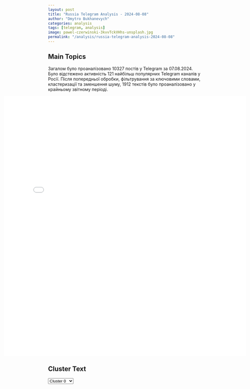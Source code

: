 ```yaml
---
layout: post
title: "Russia Telegram Analysis - 2024-08-08"
author: "Dmytro Bukhanevych"
categories: analysis
tags: [telegram, analysis]
image: pawel-czerwinski-3kvvTckVHhs-unsplash.jpg
permalink: "/analysis/russia-telegram-analysis-2024-08-08"
---
```


<style>
    /* Adjusting iframe-container styles */
    .wide-iframe-container {
        width: calc(100% + 30vw);  /* Extending the width */
        margin-left: -15vw;       /* Negative margin to push to the left */
        overflow: hidden;         /* In case the iframe content spills over */
    }

    .wide-iframe-container iframe {
        width: 100%;  /* Making the iframe take the full width of its container */
        border: none; /* Removing any borders from the iframe */
    }

    /* Toggle mechanism */
    .hidden {
        display: none;
    }
    
    .show-content-target:checked + .show-content {
        display: block;
    }
</style>

<h2>Main Topics</h2>
<p>Загалом було проаналізовано 10327 постів у Telegram за 07.08.2024. Було відстежено активність 121 найбільш популярних Telegram каналів у Росії. Після попередньої обробки, фільтрування за ключовими словами, кластеризації та зменшення шуму, 1912 текстів було проаналізовано у крайньому звітному періоді.</p>
<!-- Embedding Main Plotly Visualization -->
<div class="wide-iframe-container">
    <iframe src="{{site.baseurl}}/visualizations/2024-08-08/fig_topics_time.html" height="850"></iframe>
</div>


<h2>Cluster Text</h2>

<!-- Dropdown to select a cluster -->
<select id="clusterSelector" onchange="displayClusterText()">
<option value="0">Cluster 0</option><option value="1">Cluster 1</option><option value="2">Cluster 2</option><option value="3">Cluster 3</option><option value="4">Cluster 4</option><option value="5">Cluster 5</option><option value="6">Cluster 6</option><option value="7">Cluster 7</option><option value="8">Cluster 8</option><option value="9">Cluster 9</option><option value="10">Cluster 10</option><option value="11">Cluster 11</option><option value="12">Cluster 12</option><option value="13">Cluster 13</option><option value="14">Cluster 14</option><option value="15">Cluster 15</option>
</select>

<!-- Display area for the selected cluster's text -->
<div id="clusterTextDisplay" class="hidden"></div>

<script type="text/javascript">
    var clusterDetails = {"0": "<b>Total Posts:</b> 60<br><b>Date:</b> 2024-08-07 19:37:43+00:00<br><b>Author:</b> sergeykolyasnikov<br><b>Link:</b> https://t.me/s/SergeyKolyasnikov/61643<br><b>Subscribers:</b> 362980<br><b>Text:</b> \u0422\u0435\u043a\u0441\u0442: \u26a1\ufe0f\u0415\u0432\u0433\u0435\u043d\u0438\u0439 \u041f\u043e\u0434\u0434\u0443\u0431\u043d\u044b\u0439 \u0436\u0438\u0432, \u043d\u043e \u043d\u0430\u0445\u043e\u0434\u0438\u0442\u0441\u044f \u0432 \u0442\u044f\u0436\u0435\u043b\u043e\u043c \u0441\u043e\u0441\u0442\u043e\u044f\u043d\u0438\u0438  \u041f\u043e \u0438\u043d\u0444\u043e\u0440\u043c\u0430\u0446\u0438\u0438, \u043a\u043e\u0442\u043e\u0440\u0443\u044e \u043f\u043e\u0434\u0442\u0432\u0435\u0440\u0436\u0434\u0430\u044e\u0442 \u0438\u0441\u0442\u043e\u0447\u043d\u0438\u043a\u0438 Readovka, \u0415\u0432\u0433\u0435\u043d\u0438\u0439 \u041f\u043e\u0434\u0434\u0443\u0431\u043d\u044b\u0439 \u0432\u044b\u0436\u0438\u043b. \u041f\u043e\u0441\u043b\u0435 \u0430\u0442\u0430\u043a\u0438 \u0434\u0440\u043e\u043d\u0430 \u0412\u0421\u0423 \u043d\u0430 \u043c\u0430\u0448\u0438\u043d\u0443 \u0432\u043e\u0435\u043d\u043a\u043e\u0440\u0430 \u043e\u043d \u043f\u043e\u043b\u0443\u0447\u0438\u043b \u0441\u0435\u0440\u044c\u0435\u0437\u043d\u044b\u0435 \u043e\u0436\u043e\u0433\u0438 \u0438 \u0442\u0440\u0430\u0432\u043c\u0443 \u0433\u043e\u043b\u043e\u0432\u044b. \u0421\u0435\u0439\u0447\u0430\u0441 \u0415\u0432\u0433\u0435\u043d\u0438\u0439 \u0434\u043e\u0441\u0442\u0430\u0432\u043b\u0435\u043d \u0432 \u0431\u043e\u043b\u044c\u043d\u0438\u0446\u0443 \u041a\u0443\u0440\u0441\u043a\u043e\u0439 \u043e\u0431\u043b\u0430\u0441\u0442\u0438, \u0435\u0433\u043e \u0441\u043e\u0441\u0442\u043e\u044f\u043d\u0438\u0435 \u043e\u0446\u0435\u043d\u0438\u0432\u0430\u0435\u0442\u0441\u044f \u043a\u0430\u043a \u0442\u044f\u0436\u0435\u043b\u043e\u0435 (\u0441) @readovkanews\u26a1\ufe0f\u0416\u0435\u043d\u044f \u0442\u043e\u0447\u043d\u043e \u0436\u0438\u0432! \u041e\u0436\u043e\u0433\u0438 \u0438 \u0442\u0440\u0430\u0432\u043c\u0430 \u0433\u043e\u043b\u043e\u0432\u044b! \u041f\u043e\u0434\u0442\u0432\u0435\u0440\u0434\u0438\u043b\u0438 \u0438\u0437 \u043f\u0440\u0438\u0435\u043c\u043d\u043e\u0439 \u0433\u0443\u0431\u0435\u0440\u043d\u0430\u0442\u043e\u0440\u0430 \u041a\u0443\u0440\u0441\u043a\u043e\u0439 \u043e\u0431\u043b\u0430\u0441\u0442\u0438. \u0421\u043b\u0430\u0432\u0430 \u0411\u043e\u0433\u0443! \u0411\u0443\u0434\u0435\u0442 \u0442\u0435\u043f\u0435\u0440\u044c \u0434\u043e\u043b\u0433\u043e \u0436\u0438\u0442\u044c (c) @olegtsarov\u0421\u0435\u0439\u0447\u0430\u0441 \u043c\u043e\u043b\u0438\u0442\u044c\u0441\u044f \u0442\u043e\u043b\u044c\u043a\u043e, \u0447\u0442\u043e\u0431\u044b \u043e\u043a\u0430\u0437\u0430\u043b\u043e\u0441\u044c \u043f\u0440\u0430\u0432\u0434\u043e\u0439.", "1": "<b>Total Posts:</b> 1129<br><b>Date:</b> 2024-08-07 08:53:26+00:00<br><b>Author:</b> rt_russian<br><b>Link:</b> https://t.me/s/rt_russian/211278<br><b>Subscribers:</b> 957723<br><b>Text:</b> \u0422\u0435\u043a\u0441\u0442: \u2757\ufe0f\u0413\u0443\u0431\u0435\u0440\u043d\u0430\u0442\u043e\u0440 \u0412\u043e\u0440\u043e\u043d\u0435\u0436\u0441\u043a\u043e\u0439 \u043e\u0431\u043b\u0430\u0441\u0442\u0438 \u0410\u043b\u0435\u043a\u0441\u0430\u043d\u0434\u0440 \u0413\u0443\u0441\u0435\u0432:  \u00ab\u041f\u043e\u043a\u0430 \u0432 \u0412\u043e\u0440\u043e\u043d\u0435\u0436\u0435 \u0443\u0441\u0442\u0440\u0430\u043d\u044f\u044e\u0442 \u043f\u043e\u0441\u043b\u0435\u0434\u0441\u0442\u0432\u0438\u044f \u043d\u0430\u043b\u0451\u0442\u0430 \u0411\u041f\u041b\u0410, \u0432 \u0441\u043e\u0441\u0435\u0434\u043d\u0435\u0439 \u041a\u0443\u0440\u0441\u043a\u043e\u0439 \u043e\u0431\u043b\u0430\u0441\u0442\u0438 \u043d\u0430\u0448\u0438 \u0432\u043e\u0435\u043d\u043d\u044b\u0435 \u043e\u0442\u0440\u0430\u0436\u0430\u044e\u0442 \u0430\u0442\u0430\u043a\u0438 \u043f\u0440\u043e\u0442\u0438\u0432\u043d\u0438\u043a\u0430 \u0432 \u043f\u0440\u0438\u0433\u0440\u0430\u043d\u0438\u0447\u043d\u044b\u0445 \u0440\u0430\u0439\u043e\u043d\u0430\u0445.   \u0423\u043a\u0440\u0430\u0438\u043d\u0441\u043a\u0438\u0435 \u0431\u043e\u0435\u0432\u0438\u043a\u0438 \u043d\u0435 \u043f\u0440\u043e\u0441\u0442\u043e \u043f\u044b\u0442\u0430\u044e\u0442\u0441\u044f \u0432\u043e\u0439\u0442\u0438 \u043d\u0430 \u0442\u0435\u0440\u0440\u0438\u0442\u043e\u0440\u0438\u044e \u041a\u0443\u0440\u0441\u043a\u043e\u0439\u2026", "2": "<b>Total Posts:</b> 22<br><b>Date:</b> 2024-08-07 16:35:09+00:00<br><b>Author:</b> epoddubny<br><b>Link:</b> https://t.me/s/epoddubny/20661<br><b>Subscribers:</b> 764423<br><b>Text:</b> \u0422\u0435\u043a\u0441\u0442: \u041d\u043e\u0432\u043e\u0435 \u0441\u0432\u0438\u0434\u0435\u0442\u0435\u043b\u044c\u0441\u0442\u0432\u043e \u0432\u043e\u0435\u043d\u043d\u044b\u0445 \u043f\u0440\u0435\u0441\u0442\u0443\u043f\u043b\u0435\u043d\u0438\u0439 \u0431\u043e\u0435\u0432\u0438\u043a\u043e\u0432 \u0412\u0421\u0423. \u042d\u043a\u0438\u043f\u0430\u0436 \u0411\u041c\u041f \u00abStryker\u00bb, \u0442\u0430\u043a\u0438\u0435 \u043c\u0430\u0448\u0438\u043d\u044b \u0435\u0441\u0442\u044c \u043d\u0430 \u0432\u043e\u043e\u0440\u0443\u0436\u0435\u043d\u0438\u0438 22 \u0431\u0440\u0438\u0433\u0430\u0434\u044b \u043a\u0438\u0435\u0432\u0441\u043a\u043e\u0433\u043e \u0440\u0435\u0436\u0438\u043c\u0430, \u0440\u0430\u0441\u0441\u0442\u0440\u0435\u043b\u044f\u043b \u0433\u0440\u0430\u0436\u0434\u0430\u043d\u0441\u043a\u0438\u0439 \u0430\u0432\u0442\u043e\u043c\u043e\u0431\u0438\u043b\u044c \u0432 \u043f\u0440\u0438\u0433\u0440\u0430\u043d\u0438\u0447\u043d\u043e\u0439 \u0434\u0435\u0440\u0435\u0432\u043d\u0435 \u0417\u0435\u043b\u0435\u043d\u044b\u0439 \u0428\u043b\u044f\u0445, \u0447\u0442\u043e \u043d\u0435\u0434\u0430\u043b\u0435\u043a\u043e \u043e\u0442 \u0421\u0443\u0434\u0436\u0438. \u041c\u043e\u043c\u0435\u043d\u0442 \u043f\u043e\u043f\u0430\u043b \u0432 \u043e\u0431\u044a\u0435\u043a\u0442\u0438\u0432 \u0440\u043e\u0441\u0441\u0438\u0439\u0441\u043a\u043e\u0433\u043e \u0440\u0430\u0437\u0432\u0435\u0434\u044b\u0432\u0430\u0442\u0435\u043b\u044c\u043d\u043e\u0433\u043e \u0411\u041f\u041b\u0410. \u041c\u0430\u0448\u0438\u043d\u0430 \u0432 \u0440\u0435\u0437\u0443\u043b\u044c\u0442\u0430\u0442\u0435 \u043f\u043e\u043f\u0430\u0434\u0430\u043d\u0438\u0439 \u0441\u043a\u0430\u0442\u0438\u043b\u0430\u0441\u044c \u043d\u0430 \u043e\u0431\u043e\u0447\u0438\u043d\u0443 \u0438 \u0437\u0430\u0433\u043e\u0440\u0435\u043b\u0430\u0441\u044c. \u00ab\u0421\u0442\u0440\u0430\u043a\u0435\u0440\u00bb \u0431\u044b\u043b \u0437\u0430\u043c\u0430\u0441\u043a\u0438\u0440\u043e\u0432\u0430\u043d \u0432 \u043b\u0435\u0441\u043e\u043f\u043e\u043b\u043e\u0441\u0435. \u0412\u0441\u0435 \u043a\u0442\u043e \u0431\u044b\u043b \u0432 \u0430\u0432\u0442\u043e\u043c\u043e\u0431\u0438\u043b\u0435 \u043f\u043e\u0433\u0438\u0431\u043b\u0438. \u041e\u043d\u0438 \u0434\u0430\u0436\u0435 \u043d\u0435 \u0432\u0438\u0434\u0435\u043b\u0438 \u044d\u043a\u0438\u043f\u0430\u0436, \u043a\u043e\u0442\u043e\u0440\u044b\u0439 \u043e\u0442\u043a\u0440\u044b\u043b \u043f\u043e \u043d\u0438\u043c \u043e\u0433\u043e\u043d\u044c. @epoddubny", "3": "<b>Total Posts:</b> 183<br><b>Date:</b> 2024-08-07 11:16:58+00:00<br><b>Author:</b> bbbreaking<br><b>Link:</b> https://t.me/s/bbbreaking/187602<br><b>Subscribers:</b> 1782427<br><b>Text:</b> \u0422\u0435\u043a\u0441\u0442: \u2757\ufe0f\u041f\u0443\u0442\u0438\u043d \u043d\u0430\u0447\u0430\u043b \u0441\u043e\u0432\u0435\u0449\u0430\u043d\u0438\u0435 \u0441 \u0447\u043b\u0435\u043d\u0430\u043c\u0438 \u041f\u0440\u0430\u0432\u0438\u0442\u0435\u043b\u044c\u0441\u0442\u0432\u0430 \u0441 \u043e\u0431\u0441\u0443\u0436\u0434\u0435\u043d\u0438\u044f \u043e\u0431\u0441\u0442\u0430\u043d\u043e\u0432\u043a\u0438 \u0432 \u041a\u0443\u0440\u0441\u043a\u043e\u0439 \u043e\u0431\u043b\u0430\u0441\u0442\u0438 \u0432 \u0441\u0432\u044f\u0437\u0438 \u0441 \u043c\u0430\u0441\u0448\u0442\u0430\u0431\u043d\u043e\u0439 \u043f\u0440\u043e\u0432\u043e\u043a\u0430\u0446\u0438\u0435\u0439 \u0412\u0421\u0423\u00ab\u041f\u043e \u0438\u0442\u043e\u0433\u0430\u043c \u043c\u043e\u0435\u0433\u043e \u0440\u0430\u0437\u0433\u043e\u0432\u043e\u0440\u0430 \u0441 \u0438\u0441\u043f\u043e\u043b\u043d\u044f\u044e\u0449\u0438\u043c \u043e\u0431\u044f\u0437\u0430\u043d\u043d\u043e\u0441\u0442\u0438 \u0433\u0443\u0431\u0435\u0440\u043d\u0430\u0442\u043e\u0440\u0430 \u041a\u0443\u0440\u0441\u043a\u043e\u0439 \u043e\u0431\u043b\u0430\u0441\u0442\u0438 \u0434\u0430\u043d\u044b \u043f\u043e\u0440\u0443\u0447\u0435\u043d\u0438\u044f \u0440\u044f\u0434\u0443 \u0433\u0440\u0430\u0436\u0434\u0430\u043d\u0441\u043a\u0438\u0445 \u0432\u0435\u0434\u043e\u043c\u0441\u0442\u0432 \u043f\u043e \u043e\u043a\u0430\u0437\u0430\u043d\u0438\u044e \u043d\u0435\u043e\u0431\u0445\u043e\u0434\u0438\u043c\u043e\u0439 \u043f\u043e\u043c\u043e\u0449\u0438 \u0436\u0438\u0442\u0435\u043b\u044f\u043c \u043e\u0431\u043b\u0430\u0441\u0442\u0438. \u041f\u0440\u0430\u0432\u0438\u0442\u0435\u043b\u044c\u0441\u0442\u0432\u043e \u0442\u043e\u0436\u0435 \u043f\u0440\u043e\u0448\u0443 \u0437\u0430\u043d\u044f\u0442\u044c\u0441\u044f \u044d\u0442\u0438\u043c \u0431\u0435\u0437\u043e\u0442\u043b\u0430\u0433\u0430\u0442\u0435\u043b\u044c\u043d\u043e. \u041a\u043e\u043e\u0440\u0434\u0438\u043d\u0438\u0440\u043e\u0432\u0430\u0442\u044c \u044d\u0442\u0443 \u0440\u0430\u0431\u043e\u0442\u0443 \u043d\u0430 \u043f\u0435\u0440\u0432\u043e\u043c \u044d\u0442\u0430\u043f\u0435 \u043f\u0440\u043e\u0448\u0443 \u041f\u0435\u0440\u0432\u043e\u0433\u043e \u0437\u0430\u043c\u0435\u0441\u0442\u0438\u0442\u0435\u043b\u044f \u041f\u0440\u0435\u0434\u0441\u0435\u0434\u0430\u0442\u0435\u043b\u044f \u041f\u0440\u0430\u0432\u0438\u0442\u0435\u043b\u044c\u0441\u0442\u0432\u0430 \u0420\u043e\u0441\u0441\u0438\u0439\u0441\u043a\u043e\u0439 \u0424\u0435\u0434\u0435\u0440\u0430\u0446\u0438\u0438 \u041c\u0430\u043d\u0442\u0443\u0440\u043e\u0432\u0430 \u0414\u0435\u043d\u0438\u0441\u0430 \u0412\u0430\u043b\u0435\u043d\u0442\u0438\u043d\u043e\u0432\u0438\u0447\u0430\u00bb, \u0437\u0430\u044f\u0432\u0438\u043b \u041f\u0443\u0442\u0438\u043d.", "4": "<b>Total Posts:</b> 42<br><b>Date:</b> 2024-08-07 09:44:12+00:00<br><b>Author:</b> varlamov_news<br><b>Link:</b> https://t.me/s/varlamov_news/53507<br><b>Subscribers:</b> 1288163<br><b>Text:</b> \u0422\u0435\u043a\u0441\u0442: \u041c\u0438\u043d\u043e\u0431\u043e\u0440\u043e\u043d\u044b \u0420\u043e\u0441\u0441\u0438\u0438 \u043e \u0441\u0438\u0442\u0443\u0430\u0446\u0438\u0438 \u0432 \u041a\u0443\u0440\u0441\u043a\u043e\u0439 \u043e\u0431\u043b\u0430\u0441\u0442\u0438:\u00ab\u0412 \u0442\u0435\u0447\u0435\u043d\u0438\u0435 \u043d\u043e\u0447\u0438 \u043f\u043e\u0434\u0440\u0430\u0437\u0434\u0435\u043b\u0435\u043d\u0438\u044f \u0412\u043e\u043e\u0440\u0443\u0436\u0435\u043d\u043d\u044b\u0445 \u0441\u0438\u043b \u0420\u043e\u0441\u0441\u0438\u0439\u0441\u043a\u043e\u0439 \u0424\u0435\u0434\u0435\u0440\u0430\u0446\u0438\u0438 \u0441\u043e\u0432\u043c\u0435\u0441\u0442\u043d\u043e \u0441 \u043f\u043e\u0433\u0440\u0430\u043d\u0438\u0447\u043d\u044b\u043c\u0438 \u043e\u0440\u0433\u0430\u043d\u0430\u043c\u0438 \u0424\u0421\u0411 \u0420\u043e\u0441\u0441\u0438\u0438 \u043f\u0440\u043e\u0434\u043e\u043b\u0436\u0430\u043b\u0438 \u0443\u043d\u0438\u0447\u0442\u043e\u0436\u0430\u0442\u044c \u0432\u043e\u043e\u0440\u0443\u0436\u0435\u043d\u043d\u044b\u0435 \u0444\u043e\u0440\u043c\u0438\u0440\u043e\u0432\u0430\u043d\u0438\u044f \u0412\u0421\u0423 \u0432 \u0440\u0430\u0439\u043e\u043d\u0430\u0445 \u041a\u0443\u0440\u0441\u043a\u043e\u0439 \u043e\u0431\u043b\u0430\u0441\u0442\u0438, \u043d\u0435\u043f\u043e\u0441\u0440\u0435\u0434\u0441\u0442\u0432\u0435\u043d\u043d\u043e \u043f\u0440\u0438\u043c\u044b\u043a\u0430\u044e\u0449\u0438\u0445 \u043a \u0440\u043e\u0441\u0441\u0438\u0439\u0441\u043a\u043e-\u0443\u043a\u0440\u0430\u0438\u043d\u0441\u043a\u043e\u0439 \u0433\u0440\u0430\u043d\u0438\u0446\u0435.\u0423\u0434\u0430\u0440\u0430\u043c\u0438 \u0430\u0432\u0438\u0430\u0446\u0438\u0438, \u0440\u0430\u043a\u0435\u0442\u043d\u044b\u0445 \u0432\u043e\u0439\u0441\u043a, \u043e\u0433\u043d\u0435\u043c \u0430\u0440\u0442\u0438\u043b\u043b\u0435\u0440\u0438\u0438 \u0438 \u0430\u043a\u0442\u0438\u0432\u043d\u044b\u043c\u0438 \u0434\u0435\u0439\u0441\u0442\u0432\u0438\u044f\u043c\u0438 \u043f\u043e\u0434\u0440\u0430\u0437\u0434\u0435\u043b\u0435\u043d\u0438\u0439 \u043f\u0440\u0438\u043a\u0440\u044b\u0442\u0438\u044f \u0433\u043e\u0441\u0443\u0434\u0430\u0440\u0441\u0442\u0432\u0435\u043d\u043d\u043e\u0439 \u0433\u0440\u0430\u043d\u0438\u0446\u044b \u0433\u0440\u0443\u043f\u043f\u0438\u0440\u043e\u0432\u043a\u0438 \u0432\u043e\u0439\u0441\u043a \u043d\u0430 \u043a\u0443\u0440\u0441\u043a\u043e\u043c \u043d\u0430\u043f\u0440\u0430\u0432\u043b\u0435\u043d\u0438\u0438 \u043d\u0435 \u0434\u043e\u043f\u0443\u0449\u0435\u043d\u043e \u043f\u0440\u043e\u0434\u0432\u0438\u0436\u0435\u043d\u0438\u0435 \u043f\u0440\u043e\u0442\u0438\u0432\u043d\u0438\u043a\u0430 \u0432\u0433\u043b\u0443\u0431\u044c \u0442\u0435\u0440\u0440\u0438\u0442\u043e\u0440\u0438\u0438 \u0420\u043e\u0441\u0441\u0438\u0439\u0441\u043a\u043e\u0439 \u0424\u0435\u0434\u0435\u0440\u0430\u0446\u0438\u0438. <\u2026>\u041e\u043f\u0435\u0440\u0430\u0446\u0438\u044f \u043f\u043e \u0443\u043d\u0438\u0447\u0442\u043e\u0436\u0435\u043d\u0438\u044e \u0444\u043e\u0440\u043c\u0438\u0440\u043e\u0432\u0430\u043d\u0438\u0439 \u0412\u0421\u0423 \u043f\u0440\u043e\u0434\u043e\u043b\u0436\u0430\u0435\u0442\u0441\u044f\u00bb.", "5": "<b>Total Posts:</b> 71<br><b>Date:</b> 2024-08-07 12:13:02+00:00<br><b>Author:</b> kontext_channel<br><b>Link:</b> https://t.me/s/kontext_channel/39570<br><b>Subscribers:</b> 933301<br><b>Text:</b> \u0422\u0435\u043a\u0441\u0442: \u0412 \u0411\u0435\u043b\u0433\u043e\u0440\u043e\u0434\u0441\u043a\u043e\u0439 \u043e\u0431\u043b\u0430\u0441\u0442\u0438 \u0432 \u0440\u0435\u0437\u0443\u043b\u044c\u0442\u0430\u0442\u0435 \u0430\u0442\u0430\u043a \u043f\u043e\u0441\u0442\u0440\u0430\u0434\u0430\u043b\u0438 \u0434\u0432\u0430 \u0447\u0435\u043b\u043e\u0432\u0435\u043a\u0430, \u0432 \u0412\u043e\u0440\u043e\u043d\u0435\u0436\u0435 \u043e\u0434\u043d\u043e\u0433\u043e \u0447\u0435\u043b\u043e\u0432\u0435\u043a\u0430 \u0440\u0430\u043d\u0438\u043b\u043e \u043f\u0440\u0438 \u043f\u0430\u0434\u0435\u043d\u0438\u0438 \u043e\u0431\u043b\u043e\u043c\u043a\u043e\u0432 \u0411\u041f\u041b\u0410\u0413\u0443\u0431\u0435\u0440\u043d\u0430\u0442\u043e\u0440 \u0411\u0435\u043b\u0433\u043e\u0440\u043e\u0434\u0441\u043a\u043e\u0439 \u043e\u0431\u043b\u0430\u0441\u0442\u0438 \u0437\u0430\u044f\u0432\u0438\u043b \u043e\u0431 \u043e\u0431\u0441\u0442\u0440\u0435\u043b\u0430\u0445 \u0438 \u0430\u0442\u0430\u043a\u0430\u0445 \u0411\u041f\u041b\u0410 \u0432 \u0411\u0435\u043b\u0433\u043e\u0440\u043e\u0434\u0441\u043a\u043e\u043c, \u0411\u043e\u0440\u0438\u0441\u043e\u0432\u0441\u043a\u043e\u043c \u0438 \u041a\u0440\u0430\u0441\u043d\u043e\u044f\u0440\u0443\u0436\u0441\u043a\u043e\u043c \u0440\u0430\u0439\u043e\u043d\u0435. \u041f\u043e \u0435\u0433\u043e \u0441\u043b\u043e\u0432\u0430\u043c, \u043e\u0434\u0438\u043d \u043c\u0443\u0436\u0447\u0438\u043d\u0430 \u043f\u043e\u043b\u0443\u0447\u0438\u043b \u043e\u0441\u043a\u043e\u043b\u043e\u0447\u043d\u043e\u0435 \u0440\u0430\u043d\u0435\u043d\u0438\u0435, \u0442\u0430\u043a\u0436\u0435 \u0437\u0430 \u043c\u0435\u0434\u0438\u0446\u0438\u043d\u0441\u043a\u043e\u0439 \u043f\u043e\u043c\u043e\u0449\u044c\u044e \u043e\u0431\u0440\u0430\u0442\u0438\u043b\u0430\u0441\u044c \u0436\u0435\u043d\u0449\u0438\u043d\u0430 \u0441 \u043a\u043e\u043d\u0442\u0443\u0437\u0438\u0435\u0439. \u0412 \u0440\u0435\u0437\u0443\u043b\u044c\u0442\u0430\u0442\u0435 \u043e\u0431\u0441\u0442\u0440\u0435\u043b\u043e\u0432 \u0441\u0438\u043b\u044c\u043d\u043e \u043f\u043e\u0432\u0440\u0435\u0436\u0434\u0435\u043d\u044b \u0434\u0432\u0430 \u0447\u0430\u0441\u0442\u043d\u044b\u0445 \u0434\u043e\u043c\u0430 \u0432 \u0441\u0435\u043b\u0435 \u0413\u0440\u0443\u0437\u0438\u043d\u0441\u043a\u043e\u0435, \u0432 \u043e\u0434\u043d\u043e\u0439 \u043c\u043d\u043e\u0433\u043e\u044d\u0442\u0430\u0436\u043a\u0435 \u0432\u044b\u0431\u0438\u043b\u043e \u0441\u0442\u0435\u043a\u043b\u0430, \u0435\u0441\u0442\u044c \u043e\u0431\u0440\u044b\u0432\u044b \u043d\u0430 \u043b\u0438\u043d\u0438\u044f\u0445 \u044d\u043b\u0435\u043a\u0442\u0440\u043e- \u0438 \u0433\u0430\u0437\u043e\u0441\u043d\u0430\u0431\u0436\u0435\u043d\u0438\u044f. \u0412 \u0441\u0435\u043b\u0435 \u041a\u043e\u043b\u043e\u0442\u0438\u043b\u043e\u0432\u043a\u0430 \u0441\u043d\u0430\u0440\u044f\u0434\u044b \u0440\u0430\u0437\u0440\u0443\u0448\u0438\u043b\u0438 \u0447\u0430\u0441\u0442\u043d\u044b\u0439 \u0434\u043e\u043c \u0438 \u0434\u0432\u0430 \u0433\u0430\u0440\u0430\u0436\u0430, \u0432 \u0434\u0432\u0443\u0445 \u0441\u043e\u0446\u0438\u0430\u043b\u044c\u043d\u044b\u0445 \u043e\u0431\u044a\u0435\u043a\u0442\u0430\u0445 \u043f\u0440\u043e\u0431\u0438\u0442\u044b \u043a\u0440\u043e\u0432\u043b\u0438 \u0438 \u0432\u044b\u0431\u0438\u0442\u044b \u043e\u043a\u043d\u0430, \u0441\u0433\u043e\u0440\u0435\u043b\u0438 \u0434\u0432\u0430 \u0430\u0432\u0442\u043e\u043c\u043e\u0431\u0438\u043b\u044f. \u041a\u0440\u043e\u043c\u0435 \u0442\u043e\u0433\u043e, \u0431\u0435\u0441\u043f\u0438\u043b\u043e\u0442\u043d\u0438\u043a \u0430\u0442\u0430\u043a\u043e\u0432\u0430\u043b \u0433\u0440\u0443\u0437\u043e\u0432\u0438\u043a \u0432 \u0411\u0435\u043b\u0433\u043e\u0440\u043e\u0434\u0441\u043a\u043e\u043c \u0440\u0430\u0439\u043e\u043d\u0435, \u043d\u0430\u0447\u0430\u0432\u0448\u0438\u0439\u0441\u044f \u043f\u043e\u0436\u0430\u0440 \u043f\u043e\u0442\u0443\u0448\u0438\u043b\u0438.\u0412 \u0412\u043e\u0440\u043e\u043d\u0435\u0436\u0435 \u0438\u0437-\u0437\u0430 \u0443\u043f\u0430\u0432\u0448\u0438\u0445 \u0441\u0435\u0433\u043e\u0434\u043d\u044f \u043e\u0431\u043b\u043e\u043c\u043a\u043e\u0432 \u0431\u0435\u0441\u043f\u0438\u043b\u043e\u0442\u043d\u0438\u043a\u0430 \u043e\u0434\u0438\u043d \u0447\u0435\u043b\u043e\u0432\u0435\u043a \u043f\u043e\u043b\u0443\u0447\u0438\u043b \u043d\u0435\u043f\u0440\u043e\u043d\u0438\u043a\u0430\u044e\u0449\u0438\u0435 \u0440\u0430\u043d\u0435\u043d\u0438\u044f, \u043d\u0430\u043f\u0438\u0441\u0430\u043b \u0432 \u0441\u0432\u043e\u0435\u043c \u0442\u0435\u043b\u0435\u0433\u0440\u0430\u043c-\u043a\u0430\u043d\u0430\u043b\u0435 \u0433\u043b\u0430\u0432\u0430 \u0440\u0435\u0433\u0438\u043e\u043d\u0430 \u0410\u043b\u0435\u043a\u0441\u0430\u043d\u0434\u0440 \u0413\u0443\u0441\u0435\u0432. \u0412\u0441\u0435\u0433\u043e \u043d\u0430 \u0434\u0430\u043d\u043d\u044b\u0439 \u043c\u043e\u043c\u0435\u043d\u0442 \u0438\u0437\u0432\u0435\u0441\u0442\u043d\u043e \u043e 22 \u043f\u043e\u0432\u0440\u0435\u0436\u0434\u0435\u043d\u043d\u044b\u0445 \u043a\u0432\u0430\u0440\u0442\u0438\u0440\u0430\u0445, \u043f\u044f\u0442\u0438 \u043d\u0435\u0436\u0438\u043b\u044b\u0445 \u043f\u043e\u043c\u0435\u0449\u0435\u043d\u0438\u044f\u0445 \u0438 38 \u0430\u0432\u0442\u043e\u043c\u043e\u0431\u0438\u043b\u044f\u0445 \u0432 \u0426\u0435\u043d\u0442\u0440\u0430\u043b\u044c\u043d\u043e\u043c \u0438 \u041b\u0435\u0432\u043e\u0431\u0435\u0440\u0435\u0436\u043d\u043e\u043c \u0440\u0430\u0439\u043e\u043d\u0430\u0445 \u0433\u043e\u0440\u043e\u0434\u0430\u0424\u043e\u0442\u043e: \u043f\u043e\u0441\u043b\u0435\u0434\u0441\u0442\u0432\u0438\u044f \u043e\u0431\u0441\u0442\u0440\u0435\u043b\u0430 \u041a\u0440\u0430\u0441\u043d\u043e\u044f\u0440\u0443\u0436\u0441\u043a\u043e\u0433\u043e \u0440\u0430\u0439\u043e\u043d\u0430 \u0411\u0435\u043b\u0433\u043e\u0440\u043e\u0434\u0441\u043a\u043e\u0439 \u043e\u0431\u043b\u0430\u0441\u0442\u0438", "6": "<b>Total Posts:</b> 33<br><b>Date:</b> 2024-08-07 14:52:33+00:00<br><b>Author:</b> ostashkonews<br><b>Link:</b> https://t.me/s/OstashkoNews/147225<br><b>Subscribers:</b> 386650<br><b>Text:</b> \u0422\u0435\u043a\u0441\u0442: \u26a1\ufe0f \u0412 \u0411\u0435\u043b\u043e\u043c \u0434\u043e\u043c\u0435 \u0437\u0430\u044f\u0432\u0438\u043b\u0438, \u0447\u0442\u043e \u0421\u0428\u0410 \u043d\u0430\u043c\u0435\u0440\u0435\u043d\u044b \u0437\u0430\u043f\u0440\u043e\u0441\u0438\u0442\u044c \u0443 \u041a\u0438\u0435\u0432\u0430 \u0440\u0430\u0437\u044a\u044f\u0441\u043d\u0435\u043d\u0438\u044f \u043e\u0442\u043d\u043e\u0441\u0438\u0442\u0435\u043b\u044c\u043d\u043e \u0441\u043e\u0431\u044b\u0442\u0438\u0439 \u0432 \u041a\u0443\u0440\u0441\u043a\u043e\u0439 \u043e\u0431\u043b\u0430\u0441\u0442\u0438#\u0432\u0430\u0436\u043d\u043e\u0435", "7": "<b>Total Posts:</b> 26<br><b>Date:</b> 2024-08-07 12:47:52+00:00<br><b>Author:</b> slavaded1337<br><b>Link:</b> https://t.me/s/slavaded1337/55798<br><b>Subscribers:</b> 493888<br><b>Text:</b> \u0422\u0435\u043a\u0441\u0442: \u2757\ufe0f\u041f\u0443\u0442\u0438\u043d \u043f\u0440\u0438\u0437\u0432\u0430\u043b \u0432\u043b\u0430\u0441\u0442\u0438 \u0440\u0435\u0433\u0438\u043e\u043d\u043e\u0432 \u0420\u0424 \u0432\u043a\u043b\u044e\u0447\u0438\u0442\u044c\u0441\u044f \u0432 \u043e\u043a\u0430\u0437\u0430\u043d\u0438\u0435 \u043f\u043e\u043c\u043e\u0449\u0438 \u041a\u0443\u0440\u0441\u043a\u043e\u0439 \u043e\u0431\u043b\u0430\u0441\u0442\u0438\u041c\u043e\u0441\u043a\u0432\u0430 \u0433\u043e\u0442\u043e\u0432\u0430 \u043f\u0440\u0438\u043d\u044f\u0442\u044c \u043d\u0430 \u043b\u0435\u0447\u0435\u043d\u0438\u0435 \u043f\u043e\u0441\u0442\u0440\u0430\u0434\u0430\u0432\u0448\u0438\u0445 \u0432 \u041a\u0443\u0440\u0441\u043a\u043e\u0439 \u043e\u0431\u043b\u0430\u0441\u0442\u0438 \u0438\u0437-\u0437\u0430 \u0430\u0442\u0430\u043a\u0438 \u0441\u043e \u0441\u0442\u043e\u0440\u043e\u043d\u044b \u0412\u0421\u0423\u0421\u0442\u043e\u043b\u0438\u0446\u0430 \u0442\u0430\u043a\u0436\u0435 \u043d\u0430\u043f\u0440\u0430\u0432\u0438\u043b\u0430 \u043c\u0435\u0434\u0438\u043a\u043e\u0432 \u0432 \u041a\u0443\u0440\u0441\u043a\u0443\u044e \u043e\u0431\u043b\u0430\u0441\u0442\u044c, \u0433\u0434\u0435 \u0443\u043a\u0440\u0430\u0438\u043d\u0441\u043a\u0438\u0435 \u0441\u0438\u043b\u044b \u0430\u0442\u0430\u043a\u0443\u044e\u0442 \u043f\u0440\u0438\u0433\u0440\u0430\u043d\u0438\u0447\u043d\u044b\u0435 \u0440\u0430\u0439\u043e\u043d\u044b. \u041e\u0431 \u044d\u0442\u043e\u043c \u0441\u043e\u043e\u0431\u0449\u0438\u043b \u0421\u043e\u0431\u044f\u043d\u0438\u043d.\u0414\u044f\u0434\u044f \u0421\u043b\u0430\u0432\u0430. \u041f\u043e\u0434\u043f\u0438\u0441\u0430\u0442\u044c\u0441\u044f.", "8": "<b>Total Posts:</b> 21<br><b>Date:</b> 2024-08-07 15:31:22+00:00<br><b>Author:</b> rusbrief<br><b>Link:</b> https://t.me/s/rusbrief/257157<br><b>Subscribers:</b> 567062<br><b>Text:</b> \u0422\u0435\u043a\u0441\u0442: \u0410\u043c\u0435\u0440\u0438\u043a\u0430\u043d\u0441\u043a\u0438\u0435 \u0447\u0438\u043d\u043e\u0432\u043d\u0438\u043a\u0438 \u043e\u043f\u0430\u0441\u0430\u044e\u0442\u0441\u044f, \u0447\u0442\u043e \u0432 \u0440\u0430\u043c\u043a\u0430\u0445 \u0432\u043e\u0437\u043c\u043e\u0436\u043d\u043e\u0433\u043e \u043d\u0430\u043f\u0430\u0434\u0435\u043d\u0438\u044f \u0418\u0440\u0430\u043d\u0430 \u043d\u0430 \u0418\u0437\u0440\u0430\u0438\u043b\u044c \u0441 \u043f\u0440\u0438\u043c\u0435\u043d\u0435\u043d\u0438\u0435\u043c \u0440\u0430\u043a\u0435\u0442 \u0422\u0435\u0433\u0435\u0440\u0430\u043d \u043c\u043e\u0436\u0435\u0442 \u043f\u0440\u0438\u0431\u0435\u0433\u043d\u0443\u0442\u044c \u043a \"\u043d\u0435\u0442\u0440\u0430\u0434\u0438\u0446\u0438\u043e\u043d\u043d\u043e\u043c\u0443 \u043d\u0430\u043f\u0430\u0434\u0435\u043d\u0438\u044e\", \u043d\u0430\u043f\u0440\u0438\u043c\u0435\u0440, \u0443\u0431\u0438\u0439\u0441\u0442\u0432\u0443 \u0432 \u043a\u0430\u0447\u0435\u0441\u0442\u0432\u0435 \u0437\u0435\u0440\u043a\u0430\u043b\u044c\u043d\u043e\u0433\u043e \u043e\u0442\u0432\u0435\u0442\u0430 \u043d\u0430 \u0433\u0438\u0431\u0435\u043b\u044c \u0433\u043b\u0430\u0432\u044b \u043f\u043e\u043b\u0438\u0442\u0431\u044e\u0440\u043e \u0425\u0410\u041c\u0410\u0421 \u0418\u0441\u043c\u0430\u0438\u043b\u0430 \u0425\u0430\u043d\u0438\u0438, \u043f\u0438\u0448\u0435\u0442 \u0433\u0430\u0437\u0435\u0442\u0430 USA Today \u0441\u043e \u0441\u0441\u044b\u043b\u043a\u043e\u0439 \u043d\u0430 \u0434\u0432\u0443\u0445 \u0430\u043c\u0435\u0440\u0438\u043a\u0430\u043d\u0441\u043a\u0438\u0445 \u0447\u0438\u043d\u043e\u0432\u043d\u0438\u043a\u043e\u0432.", "9": "<b>Total Posts:</b> 15<br><b>Date:</b> 2024-08-07 10:45:40+00:00<br><b>Author:</b> rian_ru<br><b>Link:</b> https://t.me/s/rian_ru/256356<br><b>Subscribers:</b> 3255308<br><b>Text:</b> \u0422\u0435\u043a\u0441\u0442: \u0417\u0435\u043b\u0435\u043d\u0441\u043a\u0438\u0439 \u043f\u043e\u0434\u043f\u0438\u0441\u0430\u043b \u0437\u0430\u043a\u043e\u043d\u044b \u043e \u043f\u0440\u043e\u0434\u043b\u0435\u043d\u0438\u0438 \u0432\u043e\u0435\u043d\u043d\u043e\u0433\u043e \u043f\u043e\u043b\u043e\u0436\u0435\u043d\u0438\u044f \u0438 \u043c\u043e\u0431\u0438\u043b\u0438\u0437\u0430\u0446\u0438\u0438 \u043d\u0430 \u0423\u043a\u0440\u0430\u0438\u043d\u0435 \u0434\u043e 9 \u043d\u043e\u044f\u0431\u0440\u044f", "10": "<b>Total Posts:</b> 30<br><b>Date:</b> 2024-08-07 13:51:45+00:00<br><b>Author:</b> readovkanews<br><b>Link:</b> https://t.me/s/readovkanews/84390<br><b>Subscribers:</b> 2630850<br><b>Text:</b> \u0422\u0435\u043a\u0441\u0442: \u041f\u0440\u0438 \u0432\u0442\u043e\u0440\u0436\u0435\u043d\u0438\u0438 \u0432 \u041a\u0443\u0440\u0441\u043a\u0443\u044e \u043e\u0431\u043b\u0430\u0441\u0442\u044c \u0412\u0421\u0423 \u043f\u043e\u0442\u0435\u0440\u044f\u043b\u0438 315 \u0447\u0435\u043b\u043e\u0432\u0435\u043a, \u0438\u0437 \u043d\u0438\u0445 100 \u043b\u0438\u043a\u0432\u0438\u0434\u0438\u0440\u043e\u0432\u0430\u043d\u044b \u0438 215 \u0440\u0430\u043d\u0435\u043d\u044b \u2014 \u0433\u043b\u0430\u0432\u0430 \u0413\u0435\u043d\u0448\u0442\u0430\u0431\u0430 \u0412\u0421 \u0420\u0424 \u0413\u0435\u0440\u0430\u0441\u0438\u043c\u043e\u0432\u0413\u043b\u0430\u0432\u0430 \u0413\u0435\u043d\u0448\u0442\u0430\u0431\u0430 \u0412\u0421 \u0420\u0424 \u0413\u0435\u0440\u0430\u0441\u0438\u043c\u043e\u0432 \u0441\u043e\u043e\u0431\u0449\u0438\u043b \u0412\u043b\u0430\u0434\u0438\u043c\u0438\u0440\u0443 \u041f\u0443\u0442\u0438\u043d\u0443, \u0447\u0442\u043e \u043f\u0440\u0438 \u0432\u044b\u043b\u0430\u0437\u043a\u0435 \u0412\u0421\u0423 \u0432 \u041a\u0443\u0440\u0441\u043a\u0443\u044e \u043e\u0431\u043b\u0430\u0441\u0442\u044c \u043f\u0440\u043e\u0442\u0438\u0432\u043d\u0438\u043a \u043f\u043e\u0442\u0435\u0440\u044f\u043b 315 \u0447\u0435\u043b\u043e\u0432\u0435\u043a \u2014 \u043d\u0435 \u043c\u0435\u043d\u0435\u0435 100 \u0443\u0431\u0438\u0442\u044b\u043c\u0438 \u0438 215 \u0440\u0430\u043d\u0435\u043d\u044b\u043c\u0438. \u0423\u043d\u0438\u0447\u0442\u043e\u0436\u0435\u043d\u044b 54 \u0435\u0434\u0438\u043d\u0438\u0446\u044b \u0432\u0440\u0430\u0436\u0435\u0441\u043a\u043e\u0439 \u0431\u0440\u043e\u043d\u0435\u0442\u0435\u0445\u043d\u0438\u043a\u0438, \u0432 \u0442\u043e\u043c \u0447\u0438\u0441\u043b\u0435 \u0441\u0435\u043c\u044c \u0442\u0430\u043d\u043a\u043e\u0432. \u0420\u0443\u0441\u0441\u043a\u0438\u0435 \u0432\u043e\u0435\u043d\u043d\u044b\u0435 \u043f\u0440\u043e\u0434\u043e\u043b\u0436\u0430\u044e\u0442 \u0443\u043d\u0438\u0447\u0442\u043e\u0436\u0430\u0442\u044c \u043f\u0440\u043e\u0442\u0438\u0432\u043d\u0438\u043a\u0430 \u0432 \u0440\u0430\u0439\u043e\u043d\u0430\u0445, \u043f\u0440\u0438\u043c\u044b\u043a\u0430\u044e\u0449\u0438\u0445 \u043a \u0433\u0440\u0430\u043d\u0438\u0446\u0435 \u2014 \u043e\u043f\u0435\u0440\u0430\u0446\u0438\u044f \u0412\u0421 \u0420\u0424 \u0431\u0443\u0434\u0435\u0442 \u0437\u0430\u0432\u0435\u0440\u0448\u0435\u043d\u0430 \u0440\u0430\u0437\u0433\u0440\u043e\u043c\u043e\u043c \u043f\u0440\u043e\u0442\u0438\u0432\u043d\u0438\u043a\u0430, \u0437\u0430\u0432\u0435\u0440\u0448\u0438\u043b \u0434\u043e\u043a\u043b\u0430\u0434 \u0413\u0435\u0440\u0430\u0441\u0438\u043c\u043e\u0432.", "11": "<b>Total Posts:</b> 25<br><b>Date:</b> 2024-08-07 08:25:54+00:00<br><b>Author:</b> rt_russian<br><b>Link:</b> https://t.me/s/rt_russian/211273<br><b>Subscribers:</b> 957723<br><b>Text:</b> \u0422\u0435\u043a\u0441\u0442: \u0421\u0438\u043b\u044b \u041f\u0412\u041e \u0437\u0430 \u043d\u043e\u0447\u044c \u043f\u0435\u0440\u0435\u0445\u0432\u0430\u0442\u0438\u043b\u0438 \u0438 \u0443\u043d\u0438\u0447\u0442\u043e\u0436\u0438\u043b\u0438 \u0442\u0440\u0438 \u0411\u041f\u041b\u0410 \u0441\u0430\u043c\u043e\u043b\u0451\u0442\u043d\u043e\u0433\u043e \u0442\u0438\u043f\u0430 \u043d\u0430\u0434 \u0411\u0435\u043b\u0433\u043e\u0440\u043e\u0434\u0441\u043a\u043e\u0439 \u043e\u0431\u043b\u0430\u0441\u0442\u044c\u044e, \u0447\u0435\u0442\u044b\u0440\u0435 \u2014 \u043d\u0430\u0434 \u041a\u0443\u0440\u0441\u043a\u043e\u0439, \u0434\u0432\u0430 \u2014 \u043d\u0430\u0434 \u0412\u043e\u0440\u043e\u043d\u0435\u0436\u0441\u043a\u043e\u0439 \u0438 \u0434\u0432\u0430 \u2014 \u043d\u0430\u0434 \u0420\u043e\u0441\u0442\u043e\u0432\u0441\u043a\u043e\u0439, \u0441\u043e\u043e\u0431\u0449\u0438\u043b\u0438 \u0432 \u041c\u0438\u043d\u043e\u0431\u043e\u0440\u043e\u043d\u044b \u0420\u0424.  \ud83d\udfe9 \u041f\u043e\u0434\u043f\u0438\u0441\u0430\u0442\u044c\u0441\u044f | \u041f\u0440\u0438\u0441\u043b\u0430\u0442\u044c \u043d\u043e\u0432\u043e\u0441\u0442\u044c | \u0417\u0435\u0440\u043a\u0430\u043b\u043e", "12": "<b>Total Posts:</b> 20<br><b>Date:</b> 2024-08-07 15:29:18+00:00<br><b>Author:</b> boris_rozhin<br><b>Link:</b> https://t.me/s/boris_rozhin/132694<br><b>Subscribers:</b> 869397<br><b>Text:</b> \u0422\u0435\u043a\u0441\u0442: \u0412\u0421\u0423 \u0440\u0430\u0441\u0441\u0442\u0440\u0435\u043b\u044f\u043b\u0438 24-\u043b\u0435\u0442\u043d\u044e\u044e \u0431\u0435\u0440\u0435\u043c\u0435\u043d\u043d\u0443\u044e \u0434\u0435\u0432\u0443\u0448\u043a\u0443 \u0432 \u0421\u0443\u0434\u0436\u0430\u043d\u0441\u043a\u043e\u043c \u0440\u0430\u0439\u043e\u043d\u0435 \u043f\u0440\u044f\u043c\u043e \u0432 \u0443\u043f\u043e\u0440 \u2014 \u043a\u0443\u0440\u044f\u043d\u043a\u0430 \u0445\u043e\u0442\u0435\u043b\u0430 \u0432\u044b\u0435\u0445\u0430\u0442\u044c \u0438\u0437 \u043e\u043f\u0430\u0441\u043d\u043e\u0433\u043e \u043c\u0435\u0441\u0442\u0430 \u043d\u0430 \u043c\u0430\u0448\u0438\u043d\u0435 \u0432\u043c\u0435\u0441\u0442\u0435 \u0441\u043e \u0441\u0432\u043e\u0435\u0439 \u0441\u0435\u043c\u044c\u0435\u0439\u0412\u0421\u0423 \u0443\u0431\u0438\u043b\u0438 24-\u043b\u0435\u0442\u043d\u044e\u044e \u041d\u0438\u043d\u0443 \u0432 \u0421\u0443\u0434\u0436\u0430\u043d\u0441\u043a\u043e\u043c \u0440\u0430\u0439\u043e\u043d\u0435 \u041a\u0443\u0440\u0441\u043a\u043e\u0439 \u043e\u0431\u043b\u0430\u0441\u0442\u0438, \u043a\u043e\u0433\u0434\u0430 \u0442\u0430 \u0432\u044b\u0435\u0437\u0436\u0430\u043b\u0430 \u0438\u0437 \u043e\u0431\u0441\u0442\u0440\u0435\u043b\u0438\u0432\u0430\u0435\u043c\u043e\u0433\u043e \u0440\u0430\u0439\u043e\u043d\u0430 \u0441\u043e \u0441\u0432\u043e\u0435\u0439 \u0441\u0435\u043c\u044c\u0435\u0439 \u2014 \u043c\u0443\u0436\u0435\u043c \u0438 \u043f\u043e\u043b\u0443\u0442\u043e\u0440\u043e\u0433\u043e\u0434\u043e\u0432\u0430\u043b\u044b\u043c \u0440\u0435\u0431\u0435\u043d\u043a\u043e\u043c. \u0415\u0435 \u0437\u043d\u0430\u043a\u043e\u043c\u0430\u044f \u0440\u0430\u0441\u0441\u043a\u0430\u0437\u0430\u043b\u0430 Readovka, \u0447\u0442\u043e \u0412\u0421\u0423\u0448\u043d\u0438\u043a\u0438 \u0440\u0430\u0441\u0441\u0442\u0440\u0435\u043b\u044f\u043b\u0438 \u0434\u0435\u0432\u0443\u0448\u043a\u0443 \u043f\u0440\u044f\u043c\u043e \u0432 \u0443\u043f\u043e\u0440 \u043d\u0430 \u0433\u043b\u0430\u0437\u0430\u0445 \u0443 \u043c\u0443\u0436\u0430 \u0438 \u043c\u0430\u043b\u0435\u043d\u044c\u043a\u043e\u0433\u043e \u0440\u0435\u0431\u0435\u043d\u043a\u0430. \u0423\u043a\u0440\u0430\u0438\u043d\u0446\u044b \u0431\u0435\u0437\u0436\u0430\u043b\u043e\u0441\u0442\u043d\u043e \u043f\u0430\u043b\u0438\u043b\u0438 \u043f\u043e \u043c\u0430\u0448\u0438\u043d\u0435, \u0432 \u043a\u043e\u0442\u043e\u0440\u043e\u0439 \u0435\u0445\u0430\u043b\u0438 \u043a\u0443\u0440\u044f\u043d\u0435. \u0423\u0431\u0438\u0442\u043e\u0439 \u0431\u044b\u043b\u043e 24 \u0433\u043e\u0434\u0430, \u0438 \u0441\u043e\u0432\u0441\u0435\u043c \u043d\u0435\u0434\u0430\u0432\u043d\u043e \u043e\u043d\u0430 \u0440\u043e\u0434\u0438\u043b\u0430 \u0441\u044b\u043d\u0430 \u2014 \u043c\u0430\u043b\u044c\u0447\u0438\u043a\u0443 \u0438 \u0435\u0433\u043e \u043e\u0442\u0446\u0443 \u0443\u0434\u0430\u043b\u043e\u0441\u044c \u0441\u043f\u0430\u0441\u0442\u0438\u0441\u044c. \u041a\u0430\u043a \u0443\u0442\u043e\u0447\u043d\u0438\u043b\u0430 Readovka \u0437\u043d\u0430\u043a\u043e\u043c\u0430\u044f \u041d\u0438\u043d\u044b, \u0432 \u043c\u043e\u043c\u0435\u043d\u0442 \u0441\u0432\u043e\u0435\u0439 \u0441\u043c\u0435\u0440\u0442\u0438 \u0434\u0435\u0432\u0443\u0448\u043a\u0430 \u0431\u044b\u043b\u0430 \u0431\u0435\u0440\u0435\u043c\u0435\u043d\u0430 \u0432\u0442\u043e\u0440\u044b\u043c \u0440\u0435\u0431\u0435\u043d\u043a\u043e\u043c. \u041f\u043e \u0441\u043b\u043e\u0432\u0430\u043c \u0441\u043e\u0441\u0435\u0434\u0435\u0439 \u0438 \u0442\u0435\u0445, \u043a\u0442\u043e \u0437\u043d\u0430\u043b \u043f\u043e\u0433\u0438\u0431\u0448\u0443\u044e, \u041d\u0438\u043d\u0430 \u0431\u044b\u043b\u0430 \u0441\u0432\u0435\u0442\u043b\u044b\u043c \u0438 \u0434\u043e\u0431\u0440\u044b\u043c \u0447\u0435\u043b\u043e\u0432\u0435\u043a\u0430, \u043d\u043e \u043e\u043a\u0430\u0437\u0430\u043b\u0430\u0441\u044c \u043d\u0435 \u0432 \u0442\u043e \u0432\u0440\u0435\u043c\u044f \u0438 \u043d\u0435 \u0432 \u0442\u043e\u043c \u043c\u0435\u0441\u0442\u0435. \u041f\u0440\u0435\u0434\u043f\u043e\u043b\u043e\u0436\u0438\u0442\u0435\u043b\u044c\u043d\u043e, \u043e\u043d\u0438 \u0441 \u0441\u0435\u043c\u044c\u0435\u0439 \u0445\u043e\u0442\u0435\u043b\u0438 \u0432\u044b\u0435\u0445\u0430\u0442\u044c \u0432\u0447\u0435\u0440\u0430 \u0438\u0437 \u0437\u043e\u043d\u044b \u0431\u043e\u0435\u0432\u044b\u0445 \u0434\u0435\u0439\u0441\u0442\u0432\u0438\u0439, \u043a\u043e\u0433\u0434\u0430 \u0432\u0441\u0442\u0440\u0435\u0442\u0438\u043b\u0438 \u0412\u0421\u0423. \u0412\u0447\u0435\u0440\u0430 \u0438\u0445 \u0436\u0435\u0440\u0442\u0432\u0430\u043c\u0438 \u0442\u0430\u043a\u0436\u0435 \u0441\u0442\u0430\u043b\u0438 \u0434\u0432\u043e\u0435 \u043c\u0435\u0434\u0438\u043a\u043e\u0432 \u2014 \u043e\u043d\u0438 \u043f\u043e\u0433\u0438\u0431\u043b\u0438 \u0432 \u0440\u0435\u0437\u0443\u043b\u044c\u0442\u0430\u0442\u0435 \u0430\u0442\u0430\u043a\u0438 \u0434\u0440\u043e\u043d\u0430 \u0412\u0421\u0423 \u043d\u0430 \u043a\u0430\u0440\u0435\u0442\u0443 \u00ab\u0441\u043a\u043e\u0440\u043e\u0439 \u043f\u043e\u043c\u043e\u0449\u0438\u00bb.@readovkanews", "13": "<b>Total Posts:</b> 33<br><b>Date:</b> 2024-08-07 05:45:31+00:00<br><b>Author:</b> bbcrussian<br><b>Link:</b> https://t.me/s/bbcrussian/68726<br><b>Subscribers:</b> 386282<br><b>Text:</b> \u0422\u0435\u043a\u0441\u0442: \u0412 \u0412\u043e\u0440\u043e\u043d\u0435\u0436\u0435 \u0432 \u0440\u0435\u0437\u0443\u043b\u044c\u0442\u0430\u0442\u0435 \u0430\u0442\u0430\u043a\u0438 \u0434\u0440\u043e\u043d\u043e\u0432 \u043f\u043e\u0432\u0440\u0435\u0436\u0434\u0435\u043d\u0430 \u0436\u0438\u043b\u0430\u044f \u0432\u044b\u0441\u043e\u0442\u043a\u0430\u0412\u043e\u0440\u043e\u043d\u0435\u0436\u0441\u043a\u0438\u0439 \u0433\u0443\u0431\u0435\u0440\u043d\u0430\u0442\u043e\u0440 \u0410\u043b\u0435\u043a\u0441\u0430\u043d\u0434\u0440 \u0413\u0443\u0441\u0435\u0432 \u0441\u043e\u043e\u0431\u0449\u0438\u043b \u043e\u0431 \u0443\u0434\u0430\u0440\u0435 \u0431\u0435\u0441\u043f\u0438\u043b\u043e\u0442\u043d\u0438\u043a\u043e\u0432 \u043f\u043e \u043e\u0431\u043b\u0430\u0441\u0442\u043d\u043e\u043c\u0443 \u0446\u0435\u043d\u0442\u0440\u0443. \u041f\u043e \u0435\u0433\u043e \u0441\u043b\u043e\u0432\u0430\u043c, \u00ab\u043d\u0435\u0441\u043a\u043e\u043b\u044c\u043a\u043e \u0443\u043a\u0440\u0430\u0438\u043d\u0441\u043a\u0438\u0445 \u0411\u041f\u041b\u0410\u00bb \u0431\u044b\u043b\u0438 \u00ab\u043e\u0431\u043d\u0430\u0440\u0443\u0436\u0435\u043d\u044b \u0438 \u043f\u043e\u0434\u0430\u0432\u043b\u0435\u043d\u044b\u00bb \u0432 \u0412\u043e\u0440\u043e\u043d\u0435\u0436\u0441\u043a\u043e\u0439 \u043e\u0431\u043b\u0430\u0441\u0442\u0438.\u041e\u0434\u0438\u043d \u0434\u0440\u043e\u043d \u043f\u0440\u0438 \u043f\u0430\u0434\u0435\u043d\u0438\u0438 \u043f\u043e\u0432\u0440\u0435\u0434\u0438\u043b \u0444\u0430\u0441\u0430\u0434 \u0432\u0435\u0440\u0445\u043d\u0438\u0445 \u044d\u0442\u0430\u0436\u0435\u0439 \u0436\u0438\u043b\u043e\u0433\u043e \u0434\u043e\u043c\u0430 \u043d\u0430 \u0443\u043b\u0438\u0446\u0435 \u0411\u0435\u0440\u0435\u0437\u043e\u0432\u0430\u044f \u0420\u043e\u0449\u0430.\u00ab\u041e\u0431\u043b\u043e\u043c\u043a\u0438 \u0435\u0449\u0435 \u043e\u0434\u043d\u043e\u0433\u043e \u0411\u041f\u041b\u0410 \u0443\u043f\u0430\u043b\u0438 \u043d\u0430 \u041b\u0435\u043d\u0438\u043d\u0441\u043a\u043e\u043c \u043f\u0440\u043e\u0441\u043f\u0435\u043a\u0442\u0435 \u0432 \u0412\u043e\u0440\u043e\u043d\u0435\u0436\u0435. \u0412\u044b\u0431\u0438\u0442\u044b \u0441\u0442\u0435\u043a\u043b\u0430 \u0432 \u043d\u0435\u0441\u043a\u043e\u043b\u044c\u043a\u0438\u0445 \u043a\u0432\u0430\u0440\u0442\u0438\u0440\u0430\u0445 \u043c\u043d\u043e\u0433\u043e\u043a\u0432\u0430\u0440\u0442\u0438\u0440\u043d\u043e\u0433\u043e \u0434\u043e\u043c\u0430, \u043f\u043e\u0432\u0440\u0435\u0436\u0434\u0435\u043d\u0438\u044f \u0442\u0430\u043a\u0436\u0435 \u043f\u043e\u043b\u0443\u0447\u0438\u043b\u0438 \u0430\u0432\u0442\u043e\u043c\u043e\u0431\u0438\u043b\u0438\u00bb, \u2014 \u043d\u0430\u043f\u0438\u0441\u0430\u043b \u0433\u0443\u0431\u0435\u0440\u043d\u0430\u0442\u043e\u0440 \u0432 \u0442\u0435\u043b\u0435\u0433\u0440\u0430\u043c\u0435. \u041f\u043e \u043f\u0440\u0435\u0434\u0432\u0430\u0440\u0438\u0442\u0435\u043b\u044c\u043d\u044b\u043c \u0434\u0430\u043d\u043d\u044b\u043c, \u043f\u043e\u0441\u0442\u0440\u0430\u0434\u0430\u0432\u0448\u0438\u0445 \u043d\u0435\u0442.\u0421\u0443\u0434\u044f \u043f\u043e \u0444\u043e\u0442\u043e \u0438 \u0432\u0438\u0434\u0435\u043e, \u043e\u043f\u0443\u0431\u043b\u0438\u043a\u043e\u0432\u0430\u043d\u043d\u044b\u0445 \u0442\u0435\u043b\u0435\u0433\u0440\u0430\u043c-\u043a\u0430\u043d\u0430\u043b\u043e\u043c \u00ab\u0412\u043e\u0440\u043e\u043d\u0435\u0436 \u21161\u00bb, \u043f\u0430\u0434\u0430\u0432\u0448\u0438\u0439 \u0431\u0435\u0441\u043f\u0438\u043b\u043e\u0442\u043d\u0438\u043a \u043f\u043e\u043f\u0430\u043b \u0432 \u0432\u044b\u0441\u043e\u0442\u043d\u044b\u0439 \u0436\u0438\u043b\u043e\u0439 \u0434\u043e\u043c \u043d\u0430 \u0443\u043b\u0438\u0446\u0435 \u0411\u0435\u0440\u0435\u0437\u043e\u0432\u0430\u044f \u0420\u043e\u0449\u0430, \u043f\u043e\u0432\u0440\u0435\u0434\u0438\u0432 \u0444\u0430\u0441\u0430\u0434 \u0437\u0434\u0430\u043d\u0438\u044f \u0438 \u043f\u0440\u0438\u043f\u0430\u0440\u043a\u043e\u0432\u0430\u043d\u043d\u044b\u0435 \u043c\u0430\u0448\u0438\u043d\u044b.\u041d\u0430 \u041b\u0435\u043d\u0438\u043d\u0441\u043a\u043e\u043c \u043f\u0440\u043e\u0441\u043f\u0435\u043a\u0442\u0435 \u043e\u0431\u043b\u043e\u043c\u043a\u0430\u043c\u0438 \u0434\u0440\u043e\u043d\u0430 \u0431\u044b\u043b\u0438 \u0432\u044b\u0431\u0438\u0442\u044b \u0441\u0442\u0435\u043a\u043b\u0430 \u0432 \u043d\u0435\u0441\u043a\u043e\u043b\u044c\u043a\u0438\u0445 \u043a\u0432\u0430\u0440\u0442\u0438\u0440\u0430\u0445 \u043c\u043d\u043e\u0433\u043e\u043a\u0432\u0430\u0440\u0442\u0438\u0440\u043d\u043e\u0433\u043e \u0434\u043e\u043c\u0430, \u043f\u043e\u0432\u0440\u0435\u0436\u0434\u0435\u043d\u0438\u044f \u0442\u0430\u043a\u0436\u0435 \u043f\u043e\u043b\u0443\u0447\u0438\u043b\u0438 \u0430\u0432\u0442\u043e\u043c\u043e\u0431\u0438\u043b\u0438, \u0441\u043e\u043e\u0431\u0449\u0430\u0435\u0442 \u043a\u0430\u043d\u0430\u043b.\u0410\u0442\u0430\u043a\u0430 \u0434\u0440\u043e\u043d\u043e\u0432 \u043d\u0430 \u0412\u043e\u0440\u043e\u043d\u0435\u0436 \u043f\u0440\u043e\u0438\u0437\u043e\u0448\u043b\u0430 \u043d\u0430 \u0444\u043e\u043d\u0435 \u043e\u0431\u0441\u0442\u0440\u0435\u043b\u043e\u0432 \u0438 \u0431\u043e\u0435\u0432 \u0432 \u041a\u0443\u0440\u0441\u043a\u043e\u0439 \u043e\u0431\u043b\u0430\u0441\u0442\u0438 \u0432 \u043f\u0440\u0438\u0433\u0440\u0430\u043d\u0438\u0447\u043d\u043e\u043c \u0421\u0443\u0434\u0436\u0430\u043d\u0441\u043a\u043e\u043c \u0440\u0430\u0439\u043e\u043d\u0435. \u0421\u0443\u0434\u044f \u043f\u043e \u0441\u043e\u043e\u0431\u0449\u0435\u043d\u0438\u044f\u043c \u0440\u043e\u0441\u0441\u0438\u0439\u0441\u043a\u0438\u0445 \u0432\u043e\u0435\u043d\u043d\u044b\u0445 \u0438 \u043f\u0440\u043e\u0432\u043e\u0435\u043d\u043d\u044b\u0445 \u0431\u043b\u043e\u0433\u0435\u0440\u043e\u0432, \u0431\u043e\u0435\u0432\u044b\u0435 \u0434\u0435\u0439\u0441\u0442\u0432\u0438\u044f \u043d\u043e\u0447\u044c\u044e \u043f\u0440\u043e\u0434\u043e\u043b\u0436\u0430\u043b\u0438\u0441\u044c.\u041c\u0438\u043d\u043e\u0431\u043e\u0440\u043e\u043d\u044b \u0420\u043e\u0441\u0441\u0438\u0438 \u0432 \u0443\u0442\u0440\u0435\u043d\u043d\u0435\u0439 \u0441\u0432\u043e\u0434\u043a\u0435 \u043e\u0442\u0447\u0438\u0442\u0430\u043b\u043e\u0441\u044c \u043e \u0434\u0432\u0443\u0445 \u0431\u0435\u0441\u043f\u0438\u043b\u043e\u0442\u043d\u0438\u043a\u0430\u0445, \u0441\u0431\u0438\u0442\u044b\u0445 \u043d\u0430\u0434 \u0412\u043e\u0440\u043e\u043d\u0435\u0436\u0441\u043a\u043e\u0439 \u043e\u0431\u043b\u0430\u0441\u0442\u044c. \u041d\u0430\u0434 \u0442\u0435\u0440\u0440\u0438\u0442\u043e\u0440\u0438\u0435\u0439 \u041a\u0443\u0440\u0441\u043a\u043e\u0439 \u043e\u0431\u043b\u0430\u0441\u0442\u0438, \u0441\u043e\u0433\u043b\u0430\u0441\u043d\u043e \u0437\u0430\u044f\u0432\u043b\u0435\u043d\u0438\u044e, \u00ab\u043f\u0435\u0440\u0435\u0445\u0432\u0430\u0447\u0435\u043d\u043e \u0438 \u0443\u043d\u0438\u0447\u0442\u043e\u0436\u0435\u043d\u043e\u00bb \u0447\u0435\u0442\u044b\u0440\u0435 \u0434\u0440\u043e\u043d\u0430, \u0435\u0449\u0435 \u0434\u0432\u0430 \u2014 \u043d\u0430\u0434 \u0420\u043e\u0441\u0442\u043e\u0432\u0441\u043a\u043e\u0439.\u0423\u043a\u0440\u0430\u0438\u043d\u0430 \u043e\u0444\u0438\u0446\u0438\u0430\u043b\u044c\u043d\u043e \u043d\u0435 \u043a\u043e\u043c\u043c\u0435\u043d\u0442\u0438\u0440\u043e\u0432\u0430\u043b\u0430 \u044d\u0442\u0438 \u0441\u043e\u043e\u0431\u0449\u0435\u043d\u0438\u044f.", "14": "<b>Total Posts:</b> 26<br><b>Date:</b> 2024-08-07 17:51:21+00:00<br><b>Author:</b> rt_russian<br><b>Link:</b> https://t.me/s/rt_russian/211351<br><b>Subscribers:</b> 957723<br><b>Text:</b> \u0422\u0435\u043a\u0441\u0442: \u0412 \u0440\u0435\u0437\u0443\u043b\u044c\u0442\u0430\u0442\u0435 \u043e\u0431\u0441\u0442\u0440\u0435\u043b\u043e\u0432 \u0412\u0421\u0423 \u0442\u0435\u0440\u0440\u0438\u0442\u043e\u0440\u0438\u0438 \u041a\u0443\u0440\u0441\u043a\u043e\u0439 \u043e\u0431\u043b\u0430\u0441\u0442\u0438 \u0440\u0430\u043d\u0435\u043d\u0438\u044f \u043f\u043e\u043b\u0443\u0447\u0438\u043b 31 \u0447\u0435\u043b\u043e\u0432\u0435\u043a, \u0432 \u0442\u043e\u043c \u0447\u0438\u0441\u043b\u0435 \u0448\u0435\u0441\u0442\u044c \u0434\u0435\u0442\u0435\u0439 \u2014 \u041c\u0438\u043d\u0437\u0434\u0440\u0430\u0432.\ud83d\udfe9 \u041f\u043e\u0434\u043f\u0438\u0441\u0430\u0442\u044c\u0441\u044f | \u041f\u0440\u0438\u0441\u043b\u0430\u0442\u044c \u043d\u043e\u0432\u043e\u0441\u0442\u044c | \u0417\u0435\u0440\u043a\u0430\u043b\u043e", "15": "<b>Total Posts:</b> 13<br><b>Date:</b> 2024-08-07 07:36:06+00:00<br><b>Author:</b> novosti_kursk11<br><b>Link:</b> https://t.me/s/Novosti_kursk11/39294<br><b>Subscribers:</b> 1027118<br><b>Text:</b> \u0422\u0435\u043a\u0441\u0442: \u041c\u044b \u043f\u0440\u043e\u0434\u043e\u043b\u0436\u0430\u0435\u043c \u0441\u043b\u0435\u0434\u0438\u0442\u044c \u0437\u0430 \u0441\u0438\u0442\u0443\u0430\u0446\u0438\u0435\u0439 \u0432 \u041a\u0443\u0440\u0441\u043a\u043e\u0439 \u043e\u0431\u043b\u0430\u0441\u0442\u0438, \u0433\u0434\u0435 \u0431\u043e\u0435\u0432\u0438\u043a\u0438 \u0412\u0421\u0423 \u043f\u0440\u0435\u0434\u043f\u0440\u0438\u043d\u044f\u043b\u0438 \u043f\u043e\u043f\u044b\u0442\u043a\u0443 \u043f\u0440\u043e\u0440\u044b\u0432\u0430 \u0433\u043e\u0441\u0443\u0434\u0430\u0440\u0441\u0442\u0432\u0435\u043d\u043d\u043e\u0439 \u0433\u0440\u0430\u043d\u0438\u0446\u044b.\u041e\u0434\u043d\u043e\u0432\u0440\u0435\u043c\u0435\u043d\u043d\u043e \u0426\u0418\u041f\u0441\u041e \u043f\u0440\u043e\u0432\u043e\u0434\u0438\u0442 \u043c\u0430\u0441\u0441\u043e\u0432\u0443\u044e \u0430\u0442\u0430\u043a\u0443 \u0432 \u0438\u043d\u0444\u043e\u0440\u043c\u0430\u0446\u0438\u043e\u043d\u043d\u043e\u043c \u043f\u0440\u043e\u0441\u0442\u0440\u0430\u043d\u0441\u0442\u0432\u0435, \u043f\u0440\u0438\u043c\u0435\u043d\u044f\u044f \u0441\u0442\u0430\u0440\u044b\u0435 \u043c\u0435\u0442\u043e\u0434\u0438\u0447\u043a\u0438 \u043a \u0441\u0438\u0442\u0443\u0430\u0446\u0438\u0438 \u0432 \u043f\u0440\u0438\u0433\u0440\u0430\u043d\u0438\u0447\u044c\u0435. \u041d\u0430 \u0430\u0443\u0434\u0438\u0442\u043e\u0440\u0438\u044e \u043e\u0431\u0440\u0443\u0448\u0438\u0432\u0430\u0435\u0442\u0441\u044f \u043c\u0430\u0441\u0441\u0430 \u0444\u0435\u0439\u043a\u043e\u0432, \u043f\u0440\u0438\u0437\u0432\u0430\u043d\u043d\u044b\u0445 \u043f\u043e\u0441\u0435\u044f\u0442\u044c \u043f\u0430\u043d\u0438\u043a\u0443 \u0441\u0440\u0435\u0434\u0438 \u0440\u043e\u0441\u0441\u0438\u044f\u043d. \u0412\u043e\u0442 \u043e\u0441\u043d\u043e\u0432\u043d\u044b\u0435 \u0432\u0435\u043a\u0442\u043e\u0440\u044b \u0440\u0430\u0431\u043e\u0442\u044b \u0443\u043a\u0440\u0430\u0438\u043d\u0441\u043a\u043e\u0439 \u043f\u0440\u043e\u043f\u0430\u0433\u0430\u043d\u0434\u044b \u0441\u0435\u0439\u0447\u0430\u0441:\ud83d\udfe2  \u00ab\u0414\u0438\u043f\u0444\u0435\u0439\u043a\u0438\u00bb \u2014 \u043f\u043e\u0434\u0434\u0435\u043b\u044c\u043d\u044b\u0435 \u0432\u0438\u0434\u0435\u043e \u0441 \u043e\u0431\u0440\u0430\u0437\u043e\u043c \u0447\u0435\u043b\u043e\u0432\u0435\u043a\u0430, \u043a\u043e\u0442\u043e\u0440\u044b\u0439 \u043d\u0430 \u0441\u0430\u043c\u043e\u043c \u0434\u0435\u043b\u0435 \u043d\u0435 \u043f\u0440\u0438\u043d\u0438\u043c\u0430\u043b \u0443\u0447\u0430\u0441\u0442\u0438\u044f \u0432 \u0438\u0445 \u043f\u043e\u0434\u0433\u043e\u0442\u043e\u0432\u043a\u0435. \u041d\u0430\u043f\u0440\u0438\u043c\u0435\u0440, \u0432\u0440\u0438\u043e \u0433\u0443\u0431\u0435\u0440\u043d\u0430\u0442\u043e\u0440\u0430 \u041a\u0443\u0440\u0441\u043a\u043e\u0439 \u043e\u0431\u043b\u0430\u0441\u0442\u0438 \u043d\u0435 \u0434\u0435\u043b\u0430\u043b \u0437\u0430\u044f\u0432\u043b\u0435\u043d\u0438\u044f \u043e \u0442\u043e\u043c, \u0447\u0442\u043e \u0440\u043e\u0441\u0441\u0438\u0439\u0441\u043a\u0438\u0435 \u0432\u043b\u0430\u0441\u0442\u0438 \u00ab\u043f\u0440\u0438\u0437\u044b\u0432\u0430\u044e\u0442 \u0432\u0441\u0435\u0445 \u0441\u043e\u0432\u0435\u0440\u0448\u0435\u043d\u043d\u043e\u043b\u0435\u0442\u043d\u0438\u0445 \u0432\u043e\u043e\u0440\u0443\u0436\u0430\u0442\u044c\u0441\u044f \u0432 \u0432\u043e\u0435\u043d\u043a\u043e\u043c\u0430\u0442\u0430\u0445 \u0434\u043b\u044f \u043e\u0442\u0440\u0430\u0436\u0435\u043d\u0438\u044f \u0430\u0442\u0430\u043a\u0438 \u0412\u0421\u0423\u00bb.\ud83d\udfe2 \u0424\u043e\u0442\u043e\u043c\u043e\u043d\u0442\u0430\u0436, \u0444\u0430\u043b\u044c\u0441\u0438\u0444\u0438\u043a\u0430\u0446\u0438\u044f \u043e\u0444\u0438\u0446\u0438\u0430\u043b\u044c\u043d\u044b\u0445 \u0434\u043e\u043a\u0443\u043c\u0435\u043d\u0442\u043e\u0432 \u0438 \u0441\u043e\u043e\u0431\u0449\u0435\u043d\u0438\u0439. \u041d\u0430\u043f\u0440\u0438\u043c\u0435\u0440, \u0432 \u041c\u0427\u0421 \u043d\u0435 \u043e\u0431\u044a\u044f\u0432\u043b\u044f\u043b\u0438 \u044d\u0432\u0430\u043a\u0443\u0430\u0446\u0438\u044e \u0436\u0438\u0442\u0435\u043b\u0435\u0439 \u0421\u0443\u0434\u0436\u0430\u043d\u0441\u043a\u043e\u0433\u043e \u0440\u0430\u0439\u043e\u043d\u0430. \u0418\u0437\u043e\u0431\u0440\u0430\u0436\u0435\u043d\u0438\u044f \u0441\u043c\u0441-\u0441\u043e\u043e\u0431\u0449\u0435\u043d\u0438\u0439 \u0441 \u043f\u043e\u0434\u043e\u0431\u043d\u044b\u043c \u0441\u043e\u0434\u0435\u0440\u0436\u0430\u043d\u0438\u0435\u043c \u2014 \u0444\u0435\u0439\u043a \u0426\u0418\u041f\u0441\u041e. \ud83d\udfe2 \u0414\u0435\u0437\u0438\u043d\u0444\u043e\u0440\u043c\u0430\u0446\u0438\u044f \u043e\u0431 \u0443\u0434\u0430\u0440\u0430\u0445 \u0412\u0421\u0423. \u041a\u0438\u0435\u0432\u0441\u043a\u0438\u0439 \u0440\u0435\u0436\u0438\u043c \u043f\u0440\u043e\u0434\u043e\u043b\u0436\u0430\u0435\u0442 \u0432\u044b\u0434\u0430\u0432\u0430\u0442\u044c \u0430\u0442\u0430\u043a\u0438 \u0412\u0421\u0423 \u043d\u0430 \u043c\u0438\u0440\u043d\u044b\u0445 \u0436\u0438\u0442\u0435\u043b\u0435\u0439 \u0437\u0430 \u0443\u0434\u0430\u0440\u044b \u043f\u043e \u0432\u043e\u0435\u043d\u043d\u044b\u043c \u043e\u0431\u044a\u0435\u043a\u0442\u0430\u043c \u0438 \u0441\u043e\u043b\u0434\u0430\u0442\u0430\u043c. \u0422\u0430\u043a\u0438\u043c \u043e\u0431\u0440\u0430\u0437\u043e\u043c \u0426\u0418\u041f\u0441\u041e \u043f\u044b\u0442\u0430\u0435\u0442\u0441\u044f \u043b\u0435\u0433\u0438\u0442\u0438\u043c\u0438\u0437\u0438\u0440\u043e\u0432\u0430\u0442\u044c \u0441\u0432\u043e\u0439 \u0442\u0435\u0440\u0440\u043e\u0440 \u0432 \u0433\u043b\u0430\u0437\u0430\u0445 \u0437\u0430\u043f\u0430\u0434\u043d\u044b\u0445 \u043d\u0430\u0431\u043b\u044e\u0434\u0430\u0442\u0435\u043b\u0435\u0439.\u041c\u044b \u0431\u0443\u0434\u0435\u043c \u0438 \u0434\u0430\u043b\u044c\u0448\u0435 \u0432 \u043f\u0440\u044f\u043c\u043e\u043c \u044d\u0444\u0438\u0440\u0435 \u043e\u043f\u0440\u043e\u0432\u0435\u0440\u0433\u0430\u0442\u044c \u0441\u0430\u043c\u044b\u0435 \u0433\u0440\u043e\u043c\u043a\u0438\u0435 \u0432\u0431\u0440\u043e\u0441\u044b \u0438 \u043e\u043f\u0435\u0440\u0430\u0442\u0438\u0432\u043d\u043e \u0438\u043d\u0444\u043e\u0440\u043c\u0438\u0440\u043e\u0432\u0430\u0442\u044c \u043e \u0433\u043b\u0430\u0432\u043d\u044b\u0445 \u0441\u043e\u0431\u044b\u0442\u0438\u044f\u0445 \u0432 \u041a\u0443\u0440\u0441\u043a\u043e\u0439 \u043e\u0431\u043b\u0430\u0441\u0442\u0438. \u041e\u0431\u044f\u0437\u0430\u0442\u0435\u043b\u044c\u043d\u043e \u043f\u043e\u0434\u043f\u0438\u0448\u0438\u0442\u0435\u0441\u044c \u043d\u0430 \u043a\u0430\u043d\u0430\u043b \u00ab\u0412\u043e\u0439\u043d\u0430 \u0441 \u0444\u0435\u0439\u043a\u0430\u043c\u0438\u00bb \u0438 \u0440\u0430\u0441\u0441\u043a\u0430\u0436\u0438\u0442\u0435 \u043e \u043d\u0430\u0441 \u0431\u043b\u0438\u0437\u043a\u0438\u043c, \u0447\u0442\u043e\u0431\u044b \u043d\u0435 \u0434\u0430\u0442\u044c \u0441\u0435\u0431\u044f \u043e\u0431\u043c\u0430\u043d\u0443\u0442\u044c \u0438 \u043e\u0441\u0442\u0430\u0432\u0430\u0442\u044c\u0441\u044f \u0432 \u043a\u0443\u0440\u0441\u0435 \u043f\u0440\u043e\u0438\u0441\u0445\u043e\u0434\u044f\u0449\u0435\u0433\u043e."};

    function displayClusterText() {
        var selectedLabel = document.getElementById("clusterSelector").value;
        var details = clusterDetails[selectedLabel];
        var textDiv = document.getElementById("clusterTextDisplay");
        textDiv.innerHTML = '<p>' + details + '</p>';
        textDiv.classList.remove('hidden');
    }
</script>


